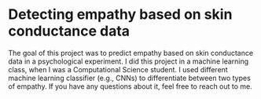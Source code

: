 # Detecting empathy based on skin conductance data

The goal of this project was to predict empathy based on skin conductance data in a psychological experiment. I did this project in a machine learning class, when I was a Computational Science student. I used different machine learning classifier (e.g., CNNs) to differentiate between two types of empathy. If you have any questions about it, feel free to reach out to me.
